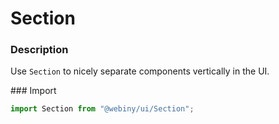 # Section

### Description
Use `Section` to nicely separate components vertically in the UI.

### Import
```js
import Section from "@webiny/ui/Section";
```
